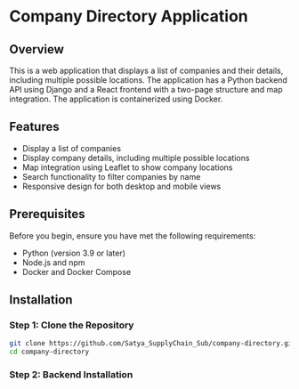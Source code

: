 # Company Directory Application

## Overview

This is a web application that displays a list of companies and their details, including multiple possible locations. The application has a Python backend API using Django and a React frontend with a two-page structure and map integration. The application is containerized using Docker.

## Features

- Display a list of companies
- Display company details, including multiple possible locations
- Map integration using Leaflet to show company locations
- Search functionality to filter companies by name
- Responsive design for both desktop and mobile views

## Prerequisites

Before you begin, ensure you have met the following requirements:

- Python (version 3.9 or later)
- Node.js and npm
- Docker and Docker Compose

## Installation

### Step 1: Clone the Repository

```bash
git clone https://github.com/Satya_SupplyChain_Sub/company-directory.git
cd company-directory
```
### Step 2: Backend Installation

```bash
python -m venv venv
source venv/bin/activate  # On Windows use `venv\Scripts\activate`

pip install -r backend/requirements.txt #Install Django
```
### Step 3: Frontend Setup

```bash
cd myapp
npm install
npm run build
```
### Step 4: Docker Setup

```bash
docker-compose up --build
```

## Running Application
```
docker-compose up
http://localhost:3000
```

## Project Structure
```bash
.
├── backend
│   ├── company_directory
│   │   ├── __init__.py
│   │   ├── settings.py
│   │   ├── urls.py
│   │   ├── views.py
│   │   └── wsgi.py
│   ├── companies
│   │   ├── __init__.py
│   │   ├── admin.py
│   │   ├── apps.py
│   │   ├── models.py
│   │   ├── serializers.py
│   │   ├── tests.py
│   │   └── views.py
│   ├── db.sqlite3
│   ├── Dockerfile
│   ├── manage.py
│   ├── requirements.txt
│   
|── dataFiles
│       ├── companies.csv
│       └── locations.csv
|── frontend
│       ├── .env.docker
│       └── Dockerfile
|       └── nginx.conf
├── myapp
│   ├── build
│   ├── node_modules
│   ├── public
│   ├── src
│   │   ├── api.js
│   │   ├── App.css
│   │   ├── App.js
│   │   ├── App.test.js
│   │   ├── CompanyDetails.css
│   │   ├── CompanyDetails.js
│   │   ├── CompanyList.css
│   │   ├── CompanyList.js
│   │   ├── index.css
│   │   ├── index.js
│   │   ├── logo.svg
│   │   ├── reportWebVitals.js
│   │   └── setupTests.js
│   ├── package.json
│   
│   
├── docker-compose.yml
└── README.md
```

